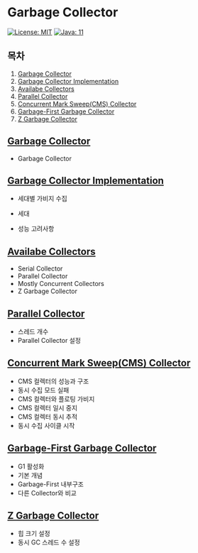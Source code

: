 # Garbage Collector

[![License: MIT](https://img.shields.io/badge/License-MIT-yellow.svg)](https://opensource.org/licenses/MIT) [![Java: 11](https://img.shields.io/badge/Java-11-brightgreen)](https://docs.oracle.com/en/java/javase/11/books.html)

## 목차

1. [Garbage Collector](#garbage-collector)
2. [Garbage Collector Implementation](#garbage-collector-implementation)
3. [Availabe Collectors](#available-collector)
4. [Parallel Collector](#parallel-collector)
5. [Concurrent Mark Sweep(CMS) Collector](#concurrent-mark-sweep(cms)-collector)
6.  [Garbage-First Garbage Collector](#garbage-first-garbage-collector)
7. [Z Garbage Collector](#z-garbage-collector)

## [Garbage Collector](./1_GarbageCollector.md)

- Garbage Collector

## [Garbage Collector Implementation](./2_GarbageCollectorImplementation.md)

- 세대별 가비지 수집

- 세대

- 성능 고려사항

## [Availabe Collectors](./3_AvailableCollectors)

- Serial Collector
- Parallel Collector
- Mostly Concurrent Collectors
- Z Garbage Collector

## [Parallel Collector](./4_ParallelCollector.md)

- 스레드 개수
- Parallel Collector 설정

## [Concurrent Mark Sweep(CMS) Collector](./5_ConcurrentMarkSweepCollector.md)

- CMS 컬렉터의 성능과 구조
- 동시 수집 모드 실패
- CMS 컬렉터와 플로팅 가비지
- CMS 컬렉터 일시 중지
- CMS 컬렉터 동시 추적
- 동시 수집 사이클 시작

## [Garbage-First Garbage Collector](./6_GarbageFirstGarbageCollector.md)

- G1 활성화
- 기본 개념
- Garbage-First 내부구조
- 다른 Collector와 비교

## [Z Garbage Collector](./7_ZGarbageCollector.md)

- 힙 크기 설정
- 동시 GC 스레드 수 설정
